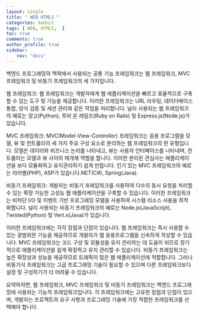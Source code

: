 ```yaml
---
layout: single
title: " WEB HTML5 "
categories: keduit
tags: [ WEB, HTML5,  ]
toc: true 
comments: true
author_profile: true
sidebar:
    nav: "docs"
---
```





백엔드 프로그래밍의 맥락에서 사용되는 공통 기능 프레임워크는 웹 프레임워크, MVC 프레임워크 및 비동기 프레임워크의 세 가지입니다.

웹 프레임워크: 웹 프레임워크는 개발자에게 웹 애플리케이션을 빠르고 효율적으로 구축할 수 있는 도구 및 기능을 제공합니다. 이러한 프레임워크는 URL 라우팅, 데이터베이스 통합, 양식 검증 및 세션 관리와 같은 작업을 처리합니다. 널리 사용되는 웹 프레임워크의 예로는 장고(Python), 루비 온 레일즈(Ruby on Rails) 및 Express.js(Node.js)가 있습니다.

MVC 프레임워크: MVC(Model-View-Controller) 프레임워크는 응용 프로그램을 모델, 뷰 및 컨트롤러의 세 가지 주요 구성 요소로 분리하는 웹 프레임워크의 한 유형입니다. 모델은 데이터와 비즈니스 논리를 나타내고, 뷰는 사용자 인터페이스를 나타내며, 컨트롤러는 모델과 뷰 사이의 매개체 역할을 합니다. 이러한 분리된 관심사는 애플리케이션을 보다 모듈화하고 유지관리하기 쉽게 만듭니다. 인기 있는 MVC 프레임워크의 예로는 라라벨(PHP), ASP가 있습니다.NET(C#), Spring(Java).

비동기 프레임워크: 개발자는 비동기 프레임워크를 사용하여 다수의 동시 요청을 처리할 수 있는 확장 가능한 고성능 웹 애플리케이션을 구축할 수 있습니다. 이러한 프레임워크는 비차단 I/O 및 이벤트 기반 프로그래밍 모델을 사용하여 시스템 리소스 사용을 최적화합니다. 널리 사용되는 비동기 프레임워크의 예로는 Node.js(JavaScript), Twisted(Python) 및 Vert.x(Java)가 있습니다.

이러한 프레임워크에는 각각 장점과 단점이 있습니다. 웹 프레임워크는 즉시 사용할 수 있는 광범위한 기능을 제공하므로 개발자가 웹 응용프로그램을 신속하게 작성할 수 있습니다. MVC 프레임워크는 코드 구성 및 모듈성을 유지 관리하는 데 도움이 되므로 장기적으로 애플리케이션을 쉽게 확장하고 유지 관리할 수 있습니다. 비동기 프레임워크는 높은 확장성과 성능을 제공하므로 트래픽이 많은 웹 애플리케이션에 적합합니다. 그러나 비동기식 프레임워크는 고급 프로그래밍 기술이 필요할 수 있으며 다른 프레임워크보다 설정 및 구성하기가 더 어려울 수 있습니다.

요약하자면, 웹 프레임워크, MVC 프레임워크 및 비동기 프레임워크는 백엔드 프로그래밍에 사용되는 기능적 프레임워크입니다. 각 프레임워크에는 고유한 장점과 단점이 있으며, 개발자는 프로젝트의 요구 사항과 프로그래밍 기술에 가장 적합한 프레임워크를 선택해야 합니다.